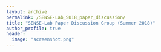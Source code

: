 ```yaml
---
layout: archive
permalink: /SENSE-Lab_SU18_paper_discussion/
title: "SENSE-Lab Paper Discussion Group (Summer 2018)"
author_profile: true
header:
  image: "screenshot.png"
---
```

